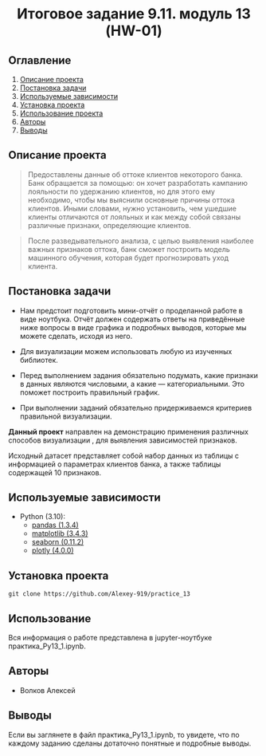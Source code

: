 # <center> Итoговое задание 9.11. модуль 13 (HW-01)</center>

## Оглавление
1. [Описание проекта](#Описание-проекта)
2. [Постановка задачи](#Постановка-задачи)
3. [Используемые зависимости]()
4. [Установка проекта](#Установка-проекта)
5. [Использование проекта](#Использование-проекта)
6. [Авторы](#Авторы)
7. [Выводы]()

## Описание проекта

> Предоставлены данные об оттоке клиентов некоторого банка. Банк обращается за помощью: он хочет разработать кампанию лояльности по удержанию клиентов, но для этого ему необходимо, чтобы мы выяснили основные причины оттока клиентов. Иными словами, нужно установить, чем ушедшие клиенты отличаются от лояльных и как между собой связаны различные признаки, определяющие клиентов.

> После разведывательного анализа, с целью выявления наиболее важных признаков оттока, банк сможет построить модель машинного обучения, которая будет прогнозировать уход клиента. 

## Постановка задачи

* Нам предстоит подготовить мини-отчёт о проделанной работе в виде ноутбука. Отчёт должен содержать ответы на приведённые ниже вопросы в виде графика и подробных выводов, которые мы можете сделать, исходя из него.

* Для визуализации можем использовать любую из изученных библиотек.

* Перед выполнением задания обязательно подумать, какие признаки в данных являются числовыми, а какие — категориальными. Это поможет построить правильный график.

* При выполнении заданий обязательно придерживаемся критериев правильной визуализации.

**Данный проект** направлен на демонстрацию применения различных способов визуализации , для выявления зависимостей признаков.

Исходный датасет представляет собой набор данных из таблицы с информацией о параметрах клиентов банка, а также таблицы содержащей 10 признаков.

## Используемые зависимости

* Python (3.10):
    * [pandas (1.3.4)](https://pandas.pydata.org)
    * [matplotlib (3.4.3)](https://matplotlib.org)
    * [seaborn (0.11.2)](https://seaborn.pydata.org)
    * [plotly (4.0.0)](https://plotly.com/python/)

## Установка проекта

```
git clone https://github.com/Alexey-919/practice_13
```

## Использование
Вся информация о работе представлена в jupyter-ноутбуке практика_Py13_1.ipynb.

## Авторы

* Волков Алексей

## Выводы

Если вы заглянете в файл практика_Py13_1.ipynb, то увидете, что по каждому заданию сделаны дотаточно понятные и подробные выводы.